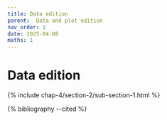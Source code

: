 ```yaml
---
title: Data edition
parent:  Data and plot edition
nav_order: 1
date: 2025-04-08
maths: 1
---
```


# Data edition

{% include chap-4/section-2/sub-section-1.html %}

{% bibliography --cited %}

